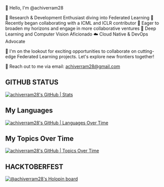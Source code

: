 👋 Hello, I'm @achiverram28

🔬 Research & Development Enthusiast diving into Federated Learning
🚀 Recently began collaborating with a ICML and ICLR contributor
🌱 Eager to broaden my horizons and engage in more collaborative ventures
🧠 Deep Learning and Computer Vision Aficionado
☁️ Cloud Native & DevOps Advocate

🤝 I'm on the lookout for exciting opportunities to collaborate on cutting-edge Federated Learning projects. Let's explore new frontiers together!

📧 Reach out to me via email: achiverram28@gmail.com

<!---
achiverram28/achiverram28 is a ✨ special ✨ repository because its `README.md` (this file) appears on your GitHub profile.
You can click the Preview link to take a look at your changes.
--->


## GITHUB STATUS

[![achiverram28's GitHub | Stats](https://stats.quine.sh/achiverram28/github?theme=light)](https://quine.sh)  

## My Languages

[![achiverram28's GitHub | Languages Over Time](https://stats.quine.sh/achiverram28/languages-over-time?theme=dark)](https://quine.sh)

## My Topics Over Time

[![achiverram28's GitHub | Topics Over Time](https://stats.quine.sh/achiverram28/topics-over-time?theme=dark)](https://quine.sh)

## HACKTOBERFEST

[![@achiverram28's Holopin board](https://holopin.io/api/user/board?user=achiverram28)](https://holopin.io/@achiverram28)
